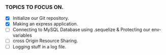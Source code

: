 <!-- REFERENCE CODE FOR DEVELOPING OUR BACKEND USING JAVASCRIPT -->
### TOPICS TO FOCUS ON.

- [x] Initialize our Git repository.
- [x] Making an express application.
- [ ] Connecting to MySQL Database using .sequelize & Protecting our env-variables
- [ ] cross Origin Resource Sharing.
- [ ] Logging stuff in a log file.
